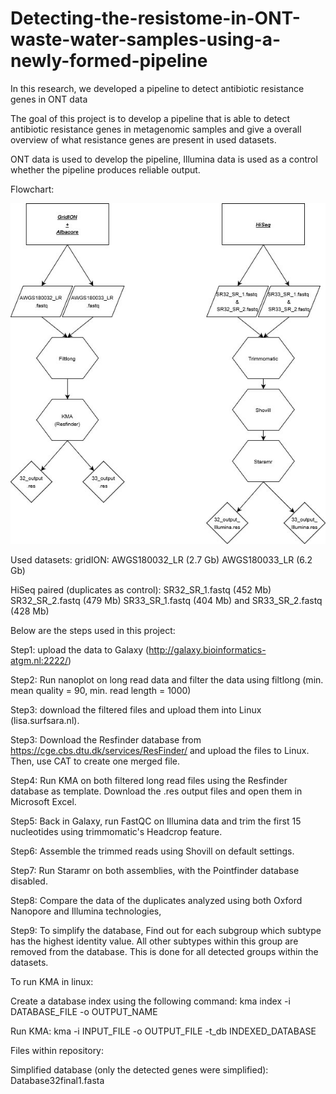 # Detecting-the-resistome-in-ONT-waste-water-samples-using-a-newly-formed-pipeline
In this research, we developed a pipeline to detect antibiotic resistance genes in ONT data

The goal of this project is to develop a pipeline that is able to detect antibiotic resistance genes in metagenomic samples and give a overall overview of what resistance genes are present in used datasets.

ONT data is used to develop the pipeline, Illumina data is used as a control whether the pipeline produces reliable output.

Flowchart:

![](images/flowchart%20end.jpg)


Used datasets:
gridION:
AWGS180032_LR (2.7 Gb)
AWGS180033_LR (6.2 Gb)

HiSeq paired (duplicates as control):
SR32_SR_1.fastq (452 Mb)
SR32_SR_2.fastq (479 Mb)
SR33_SR_1.fastq (404 Mb)
and SR33_SR_2.fastq (428 Mb)

Below are the steps used in this project:

Step1:
upload the data to Galaxy (http://galaxy.bioinformatics-atgm.nl:2222/)

Step2:
Run nanoplot on long read data and filter the data using filtlong (min. mean quality = 90, min. read length = 1000)

Step3:
download the filtered files and upload them into Linux (lisa.surfsara.nl).

Step3:
Download the Resfinder database from https://cge.cbs.dtu.dk/services/ResFinder/ and upload the files to Linux. Then, use CAT to create one merged file.

Step4:
Run KMA on both filtered long read files using the Resfinder database as template. Download the .res output files and open them in Microsoft Excel.

Step5:
Back in Galaxy, run FastQC on Illumina data and trim the first 15 nucleotides using trimmomatic's Headcrop feature.

Step6:
Assemble the trimmed reads using Shovill on default settings.

Step7:
Run Staramr on both assemblies, with the Pointfinder database disabled.

Step8:
Compare the data of the duplicates analyzed using both Oxford Nanopore and Illumina technologies,

Step9:
To simplify the database, Find out for each subgroup which subtype has the highest identity value. All other subtypes within this group are removed from the database. This is done for all detected groups within the datasets.




To run KMA in linux:

Create a database index using the following command:
kma index -i DATABASE_FILE -o OUTPUT_NAME

Run KMA:
kma -i INPUT_FILE -o OUTPUT_FILE -t_db INDEXED_DATABASE




Files within repository:

Simplified database (only the detected genes were simplified): Database32final1.fasta

